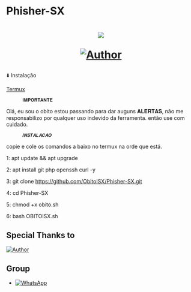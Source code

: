 # Phisher-SX #
<h1 align="center">
    <p>
        <img src= "https://thumbs.gfycat.com/NaughtyRawGalapagostortoise-size_restricted.gif">
    </p>
        <a href="https://github.com/ObitoISX/"><img title="Author"    src="https://img.shields.io/badge/Author-ObitoISX-red.svg?style=for-the-badge&logo=github"></a>
    </p>
</h1>
 ⬇️ Instalação

[Termux](https://play.google.com/store/apps/details?id=com.termux&hl=pt_BR&gl=US)

          𝐈𝐌𝐏𝐎𝐑𝐓𝐀𝐍𝐓𝐄
 Olá, eu sou o obito estou passando
 para dar auguns 𝐀𝐋𝐄𝐑𝐓𝐀𝐒, não me
 responsabilizo por qualquer uso
 indevido da ferramenta. então use
 com cuidado.

          𝑰𝑵𝑺𝑻𝑨𝑳𝑨𝑪𝑨𝑶

copie e cole os comandos a baixo no
termux na orde que está. 

1: apt update && apt upgrade 

2: apt install git php openssh curl -y

3: git clone https://github.com/ObitoISX/Phisher-SX.git

4: cd Phisher-SX

5: chmod +x obito.sh

6: bash OBITOISX.sh
</h1>

## Special Thanks to
<a href="https://github.com/ObitoISX/"><img title="Author"></a>

## Group
* <a href="https://chat.whatsapp.com/KLfjq8AK4Jz62Pqfz5sv0v"><img alt="WhatsApp" src="https://img.shields.io/badge/WhatsApp%20Group-25D366?style=for-the-badge&logo=whatsapp&logoColor=white"/></a>

